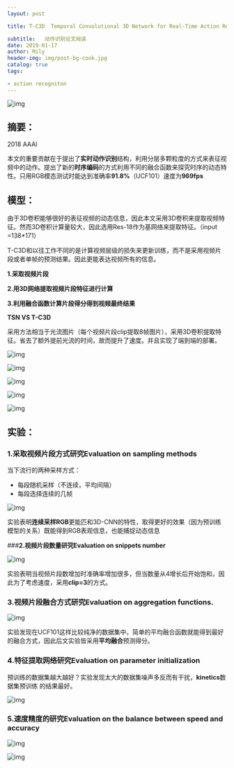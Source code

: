 ```yaml
---
layout: post

title: T-C3D  Temporal Convolutional 3D Network for Real-Time Action Recognition

subtitle:   动作识别论文阅读
date: 2019-01-17
author: Mily
header-img: img/post-bg-cook.jpg
catalog: true
tags:

- action recogniton
---
```


![img](https://note.youdao.com/yws/public/resource/f39a05cc28af7cc0ef9c7c1b2c2b91d6/xmlnote/B974BA781B634B3CBB43D53BD98DD623/21838)

## **摘要：**

2018 AAAI

本文的重要贡献在于提出了**实时动作识别**结构，利用分层多颗粒度的方式来表征视频中的动作。提出了新的**时序编码**的方式利用不同的融合函数来探究时序的动态特性。只用RGB模态测试时能达到准确率**91.8%**（UCF101）速度为**969fps**

## **模型：**

由于3D卷积能够很好的表征视频的动态信息，因此本文采用3D卷积来提取视频特征。然而3D卷积计算量较大，因此选用Res-18作为基网络来提取特征。（input =138*171）

T-C3D和以往工作不同的是计算视频层级的损失来更新训练，而不是采用视频片段或者单帧的预测结果。因此更能表达视频所有的信息。

**1.采取视频片段**

**2.用3D网络提取视频片段特征进行计算**

**3.利用融合函数计算片段得分得到视频最终结果**

**TSN VS T-C3D**

采用方法相当于光流图片（每个视频片段clip提取8帧图片），采用3D卷积提取特征。省去了额外提前光流的时间，故而提升了速度。并且实现了端到端的部署。

![img](https://note.youdao.com/yws/public/resource/f39a05cc28af7cc0ef9c7c1b2c2b91d6/xmlnote/BC86371294454C2F87E613BA79918209/21900)



![img](https://note.youdao.com/yws/public/resource/f39a05cc28af7cc0ef9c7c1b2c2b91d6/xmlnote/31FD760737314B5BBBE735EF98507E5C/21917)



![img](https://note.youdao.com/yws/public/resource/f39a05cc28af7cc0ef9c7c1b2c2b91d6/xmlnote/192D4383E3D1440AB32157B269AE113F/21871)

![img](https://note.youdao.com/yws/public/resource/f39a05cc28af7cc0ef9c7c1b2c2b91d6/xmlnote/FF4776DFB5DC4690807DC98D9BB4E99F/21896)



![img](https://note.youdao.com/yws/public/resource/f39a05cc28af7cc0ef9c7c1b2c2b91d6/xmlnote/86454A111DDC4AC3BC78165E79EF7828/21898)

##  **实验：**

### **1.采取视频片段方式研究Evaluation on sampling methods**

当下流行的两种采样方式：

- 每段随机采样（不连续，平均间隔）
- 每段选择连续的几帧

![img](https://note.youdao.com/yws/public/resource/f39a05cc28af7cc0ef9c7c1b2c2b91d6/xmlnote/514993C703E6448992F679F577DC230A/21924)

实验表明**连续采样RGB**更能匹和3D-CNN的特性，取得更好的效果（因为预训练模型的关系）既能得到RGB表观信息，也能捕捉动态信息

###**2.视频片段数量研究Evaluation on snippets number**

![img](https://note.youdao.com/yws/public/resource/f39a05cc28af7cc0ef9c7c1b2c2b91d6/xmlnote/9D386FAEE9BE464EB6E958463E4665E7/21934)

实验表明当视频片段数增加时准确率增加很多，但当数量从4增长后开始饱和，因此为了考虑速度，采用**clip=3**的方式。

### **3.视频片段融合方式研究Evaluation on aggregation functions.**

![img](https://note.youdao.com/yws/public/resource/f39a05cc28af7cc0ef9c7c1b2c2b91d6/xmlnote/9EFF3C2D847C41C4972EE6835A30E281/21936)

实验发现在UCF101这样比较纯净的数据集中，简单的平均融合函数就能得到最好的融合方式，因此后文实验皆采用**平均融合**预测得分。

### **4.特征提取网络研究Evaluation on parameter initialization**

预训练的数据集越大越好？实验发现太大的数据集噪声多反而有干扰，**kinetics**数据集预训练 的结果最好。

![img](https://note.youdao.com/yws/public/resource/f39a05cc28af7cc0ef9c7c1b2c2b91d6/xmlnote/804392A6C88245BD8ADEB08D45403F85/21941)

### **5.速度精度的研究Evaluation on the balance between speed and accuracy**

![img](https://note.youdao.com/yws/public/resource/f39a05cc28af7cc0ef9c7c1b2c2b91d6/xmlnote/E1315F7C614A4BACB8CF45B6EC633B71/21944)

![img](https://note.youdao.com/yws/public/resource/f39a05cc28af7cc0ef9c7c1b2c2b91d6/xmlnote/24435B35CA304441AA6FF8CB79E21611/21951)